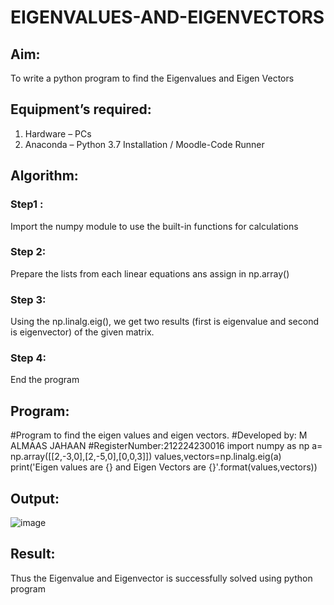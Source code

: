# EIGENVALUES-AND-EIGENVECTORS
## Aim:
To write a python program to find the Eigenvalues and Eigen Vectors
## Equipment’s required:
1. 	Hardware – PCs
2. 	Anaconda – Python 3.7 Installation / Moodle-Code Runner
## Algorithm:
### Step1 : 
Import the numpy module to use the built-in functions for calculations
### Step 2: 
Prepare the lists from each linear equations ans assign in np.array()
### Step 3: 
Using the np.linalg.eig(),  we get two results (first is eigenvalue and second is eigenvector) of the given matrix.
### Step 4: 
End the program 

## Program:
#Program to find the eigen values and eigen vectors.
#Developed by: M ALMAAS JAHAAN 
#RegisterNumber:212224230016
import numpy as np
a= np.array([[2,-3,0],[2,-5,0],[0,0,3]])
values,vectors=np.linalg.eig(a)
print('Eigen values are {} and Eigen Vectors are {}'.format(values,vectors))
## Output:
![image](https://github.com/user-attachments/assets/da4e7acb-2186-4b5f-b819-5c4e11ed491c)

## Result:
Thus the Eigenvalue and Eigenvector is successfully solved using python program
